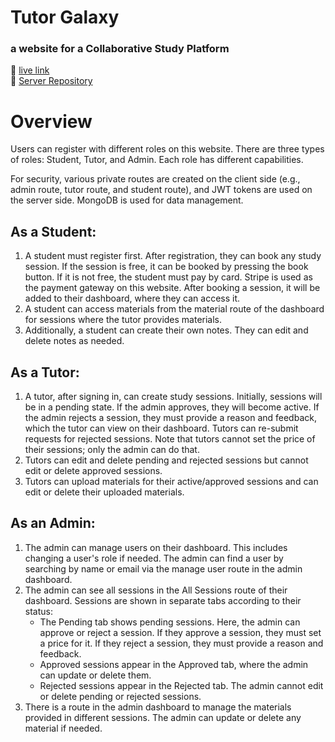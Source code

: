 # Tutor Galaxy
### a website for a Collaborative Study Platform
🔗 [live link ](https://tutor-galaxy.web.app)<br>
🔗 [Server Repository](https://github.com/mhmitas/a12-tutor-galaxy-app-server)

# Overview

Users can register with different roles on this website. There are three types of roles: Student, Tutor, and Admin. Each role has different capabilities.

For security, various private routes are created on the client side (e.g., admin route, tutor route, and student route), and JWT tokens are used on the server side. MongoDB is used for data management.

## As a Student:

1. A student must register first. After registration, they can book any study session. If the session is free, it can be booked by pressing the book button. If it is not free, the student must pay by card. Stripe is used as the payment gateway on this website. After booking a session, it will be added to their dashboard, where they can access it.
2. A student can access materials from the material route of the dashboard for sessions where the tutor provides materials.
3. Additionally, a student can create their own notes. They can edit and delete notes as needed.

## As a Tutor:

1. A tutor, after signing in, can create study sessions. Initially, sessions will be in a pending state. If the admin approves, they will become active. If the admin rejects a session, they must provide a reason and feedback, which the tutor can view on their dashboard. Tutors can re-submit requests for rejected sessions. Note that tutors cannot set the price of their sessions; only the admin can do that.
2. Tutors can edit and delete pending and rejected sessions but cannot edit or delete approved sessions.
3. Tutors can upload materials for their active/approved sessions and can edit or delete their uploaded materials.

## As an Admin:

1. The admin can manage users on their dashboard. This includes changing a user's role if needed. The admin can find a user by searching by name or email via the manage user route in the admin dashboard.
2. The admin can see all sessions in the All Sessions route of their dashboard. Sessions are shown in separate tabs according to their status:
   - The Pending tab shows pending sessions. Here, the admin can approve or reject a session. If they approve a session, they must set a price for it. If they reject a session, they must provide a reason and feedback.
   - Approved sessions appear in the Approved tab, where the admin can update or delete them.
   - Rejected sessions appear in the Rejected tab. The admin cannot edit or delete pending or rejected sessions.
3. There is a route in the admin dashboard to manage the materials provided in different sessions. The admin can update or delete any material if needed.

